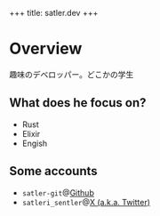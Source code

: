 +++
title: satler.dev
+++

# Overview

趣味のデベロッパー。どこかの学生

## What does he focus on?

- Rust
- Elixir
- Engish

## Some accounts

- `satler-git`@[Github](https://github.com/satler-git)
- `satleri_sentler`@[X (a.k.a. Twitter)](https://twitter.com/satleri_sentler)

